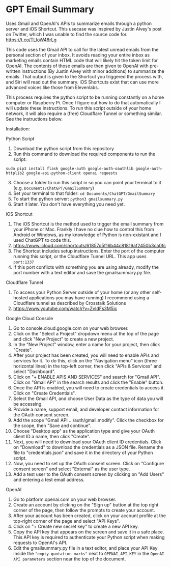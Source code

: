 # GPT Email Summary
Uses Gmail and OpenAI's APIs to summarize emails through a python server and iOS Shortcut. This usecase was inspired by Justin Alvey's post on Twitter, which I was unable to find the source code for. https://t.co/TLIoW48rLg

This code uses the Gmail API to call for the latest unread emails from the personal section of your inbox. It avoids reading your entire inbox as marketing emails contain HTML code that will likely hit the token limit for OpenAI. The contents of those emails are then given to OpenAI with pre-written instructions (By Justin Alvey with minor additions) to summarize the emails. That output is given to the Shortcut you triggered the process with, and Siri will read out the summary. iOS Shortcuts exist that can use more advanced voices like those from Elevenlabs.

This process requires the python script to be running constantly on a home computer or Raspberry Pi. Once I figure out how to do that automatically I will update these instructions. To run this script outside of your home network, it will also require a (free) Cloudflare Tunnel or something similar. See the instructions below.

Installation:

Python Script
1. Download the python script from this repository
2. Run this command to download the required components to run the script:

```sudo pip3 install flask google-auth google-auth-oauthlib google-auth-httplib2 google-api-python-client openai requests```

3. Choose a folder to run this script in so you can point your terminal to it (e.g. ```Documents/ChatGPT/GmailSummary```)
4. Set your terminal to that folder: ```cd Documents/ChatGPT/GmailSummary```
5. To start the python server: ```python3 gmailsummary.py```
6. Start it later. You don't have everything you need yet.

iOS Shortcut
1. The iOS Shortcut is the method used to trigger the email summary from your iPhone or Mac. Frankly I have no clue how to control this from Android or Windows, as my knowledge of Python is non-existant and I used ChatGPT to code this.
2. https://www.icloud.com/shortcuts/61857d5f16b44c81819af2450b3ca0fc
3. The Shortcut includes setup instructions. Enter the port of the computer running this script, or the Cloudflare Tunnel URL. This app uses ```port:1337```
4. If this port conflicts with something you are using already, modify the port number with a text editor and save the gmailsummary.py file.

Cloudflare Tunnel
1. To access your Python Server outside of your home (or any other self-hosted applications you may have running) I recommend using a Cloudflare tunnel as described by Crosstalk Solutions
2. https://www.youtube.com/watch?v=ZvIdFs3M5ic

Google Cloud Console
1. Go to console.cloud.google.com on your web browser.
2. Click on the "Select a Project" dropdown menu at the top of the page and click "New Project" to create a new project.
3. In the "New Project" window, enter a name for your project, then click "Create".
4. After your project has been created, you will need to enable APIs and services for it. To do this, click on the "Navigation menu" icon (three horizontal lines) in the top-left corner, then click "APIs & Services" and select "Dashboard".
5. Click on "+ ENABLE APIS AND SERVICES" and search for "Gmail API". Click on "Gmail API" in the search results and click the "Enable" button.
6. Once the API is enabled, you will need to create credentials to access it. Click on "Create Credentials".
7. Select the Gmail API, and choose User Data as the type of data you will be accessing.
8. Provide a name, support email, and developer contact information for the OAuth consent screen.
9. Add the scope "Gmail API …/auth/gmail.modify". Click the checkbox for the scope, then "Save and continue".
10. Choose "Desktop app" as the application type and give your OAuth client ID a name, then click "Create".
11. Next, you will need to download your OAuth client ID credentials. Click on "Download" to download the credentials as a JSON file. Rename the file to "credentials.json" and save it in the directory of your Python script.
12. Now, you need to set up the OAuth consent screen. Click on "Configure consent screen" and select "External" as the user type.
13. Add a test user to the OAuth consent screen by clicking on "Add Users" and entering a test email address.

OpenAI
1. Go to platform.openai.com on your web browser.
2. Create an account by clicking on the "Sign up" button at the top right corner of the page, then follow the prompts to create your account.
3. After your account has been created, click on your account profile at the top-right corner of the page and select "API Keys".
4. Click on "+ Create new secret key" to create a new API key.
5. Copy the API key that appears on the screen and save it in a safe place. This API key is required to authenticate your Python script when making requests to OpenAI's API.
6. Edit the gmailsummary.py file in a text editor, and place your API Key inside the ```"empty quotation marks"``` next to ```OPENAI_API_KEY``` in the ```OpenAI API parameters``` section near the top of the document.
